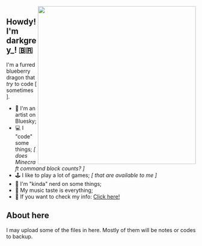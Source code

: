 <div>
  <img align="right" src="img/" style="height: 30em; float: right; margin-right: 0em; z-index: 1;">
</div>

## Howdy! I'm darkgrey_! :brazil:	
I'm a furred blueberry dragon that *try* to code [ sometimes ].

- 🎨 I'm an artist on Bluesky;
- 💻 I "code" some things; *[ does Minecraft command block counts? ]*
- 🕹️ I like to play a lot of games; *[ that are available to me ]*
- 🐉 I'm "kinda" nerd on some things;
- 🎵 My music taste is everything;
- 👤 If you want to check my info: [Click here!](https://darkgreyinfo.carrd.co/)

## About here
I may upload some of the files in here. Mostly of them will be notes or codes to backup.
